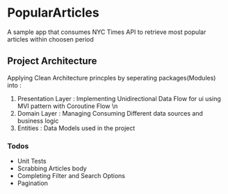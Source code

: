 # PopularArticles
A sample app that consumes NYC Times API to retrieve most popular articles within choosen period
## Project Architecture 
Applying Clean Architecture princples by seperating packages(Modules) into :
1. Presentation Layer : Implementing Unidirectional Data Flow for ui using MVI pattern  with Coroutine Flow \n
2. Domain Layer : Managing Consuming Different data sources and business logic 
3. Entities : Data Models used in the  project 

### Todos 
- Unit Tests
- Scrabbing Articles body 
- Completing Filter and Search Options
- Pagination



